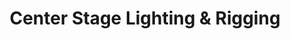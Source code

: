 ---
title: "Center Stage Lighting & Rigging"
url: /allentown/center-stage-lighting-and-rigging/
shop: lamps
---